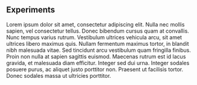 ## Experiments
Lorem ipsum dolor sit amet, consectetur adipiscing elit. Nulla nec mollis sapien, vel consectetur tellus. Donec bibendum cursus quam at convallis. Nunc tempus varius rutrum. Vestibulum ultrices vehicula arcu, sit amet ultrices libero maximus quis. Nullam fermentum maximus tortor, in blandit nibh malesuada vitae. Sed tincidunt arcu vestibulum quam fringilla finibus. Proin non nulla at sapien sagittis euismod. Maecenas rutrum est id lacus gravida, et malesuada diam efficitur. Integer sed dui urna. Integer sodales posuere purus, ac aliquet justo porttitor non. Praesent ut facilisis tortor. Donec sodales massa ut ultricies porttitor.